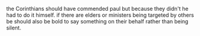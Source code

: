 the Corinthians should have commended paul but because they didn't he had to do it
himself. if there are elders or ministers being targeted by others be should also
be bold to say something on their behalf rather than being silent.

